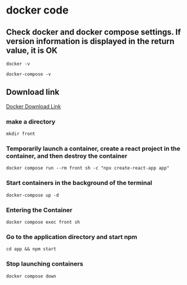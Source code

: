 # docker code

## Check docker and docker compose settings. If version information is displayed in the return value, it is OK

```docker -v```

```docker-compose -v```

## Download link

[Docker Download Link](https://docs.docker.jp/get-docker.html)

### make a directory

```mkdir front```

### Temporarily launch a container, create a react project in the container, and then destroy the container

```docker compose run --rm front sh -c "npx create-react-app app"```

### Start containers in the background of the terminal

```docker-compose up -d```

### Entering the Container

```docker compose exec front sh```

### Go to the application directory and start npm

```cd app && npm start```

### Stop launching containers

```docker compose down```
